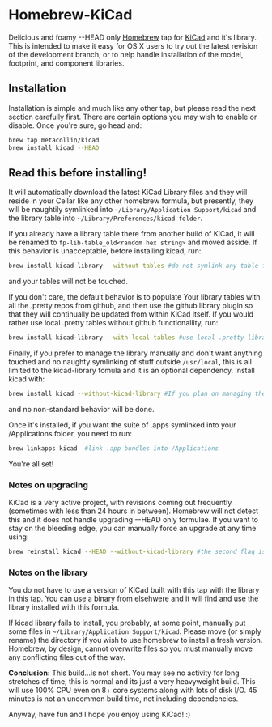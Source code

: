 # Homebrew-KiCad 

Delicious and foamy --HEAD only [Homebrew](https://github.com/mxcl/homebrew) tap for [KiCad](http://www.kicad-pcb.org) and it's library.  This is intended to make it easy for OS X users to try out the latest revision of the development branch, or to help handle installation of the model, footprint, and component libraries.  

## Installation

Installation is simple and much like any other tap, but please read the next section carefully first.  There are certain options you may wish to enable or disable.  Once you're sure, go head and:
```sh
brew tap metacollin/kicad
brew install kicad --HEAD
```

## Read this before installing!
It will automatically download the latest KiCad Library files and they will reside in your Cellar like any other homebrew formula, but presently, they will be naughtily symlinked into `~/Library/Application Support/kicad` and the library table into `~/Library/Preferences/kicad folder`.  

If you already have a library table there from another build of KiCad, it will be renamed to `fp-lib-table_old<random hex string>` and moved asside. If this behavior is unacceptable, before installing kicad, run:

```sh
brew install kicad-library --without-tables #do not symlink any table file into your kicad preferences
```
and your tables will not be touched.  

If you don't care, the default behavior is to populate Your library tables with all the .pretty repos from github, and then use the github library plugin so that they will continually be updated from within KiCad itself.  If you would rather use local .pretty tables without github functionallity, run:

```sh
brew install kicad-library --with-local-tables #use local .pretty libraries
```

Finally, if you prefer to manage the library manually and don't want anything touched and no naughty symlinking of stuff outside `/usr/local`, this is all limited to the kicad-library fomula and it is an optional dependency.  Install kicad with:

```sh
brew install kicad --without-kicad-library #If you plan on managing the library manually
```

and no non-standard behavior will be done.  

Once it's installed, if you want the suite of .apps symlinked into your /Applications folder, you need to run: 
```sh
brew linkapps kicad  #link .app bundles into /Applications
```

You're all set!

### Notes on upgrading
KiCad is a very active project, with revisions coming out frequently (sometimes with less than 24 hours in between).  Homebrew will not detect this and it does not handle upgrading --HEAD only formulae.  If you want to stay on the bleeding edge, you can manually force an upgrade at any time using:
```sh
brew reinstall kicad --HEAD --without-kicad-library #the second flag is not necessary, but saves some build time
```


### Notes on the library
You do not have to use a version of KiCad built with this tap with the library in this tap.  You can use a binary from elsehwere and it will find and use the library installed with this formula.

If kicad library fails to install, you probably, at some point, manually put some files in `~/Library/Application Support/kicad`. Please move (or simply rename) the directory if you wish to use homebrew to install a fresh version.  Homebrew, by design, cannot overwrite files so you must manually move any conflicting files out of the way.



**Conclusion:**
This build...is not short. You may see no activity for long stretches of time, this is normal and its just a very heavyweight build. This will use 100% CPU even on 8+ core systems along with lots of disk I/O.  45 minutes is not an uncommon build time, not including dependencies. 

Anyway, have fun and I hope you enjoy using KiCad! :)
